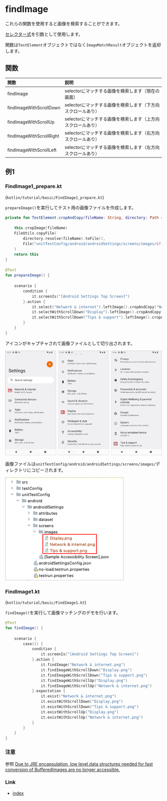 # findImage

これらの関数を使用すると画像を検索することができます。

[セレクター式](../../selector_and_nickname/selector_expression.md)を引数として使用します。

関数は`TestElement`オブジェクトではなく`ImageMatchResult`オブジェクトを返却します。

## 関数

| 関数                       | 説明                                 |
|:-------------------------|:-----------------------------------|
| findImage                | selectorにマッチする画像を検索します（現在の画面）      |
| findImageWithScrollDown  | selectorにマッチする画像を検索します（下方向スクロールあり） |
| findImageWithScrollUp    | selectorにマッチする画像を検索します（上方向スクロールあり） |
| findImageWithScrollRight | selectorにマッチする画像を検索します（右方向スクロールあり） |
| findImageWithScrollLeft  | selectorにマッチする画像を検索します（左方向スクロールあり） |

## 例1

### FindImage1_prepare.kt

(`kotlin/tutorial/basic/FindImage1_prepare.kt`)

`prepareImage()`を実行してテスト用の画像ファイルを作成します。

```kotlin
private fun TestElement.cropAndCopy(fileName: String, directory: Path = TestLog.directoryForLog): TestElement {

    this.cropImage(fileName)
    FileUtils.copyFile(
        directory.resolve(fileName).toFile(),
        File("unitTestConfig/android/androidSettings/screens/images/$fileName")
    )
    return this
}

@Test
fun prepareImage() {

    scenario {
        condition {
            it.screenIs("[Android Settings Top Screen]")
        }.action {
            it.select("Network & internet").leftImage().cropAndCopy("Network & internet.png")
            it.selectWithScrollDown("Display").leftImage().cropAndCopy("Display.png")
            it.selectWithScrollDown("Tips & support").leftImage().cropAndCopy("Tips & support.png")
        }
    }
}
```

アイコンがキャプチャされて画像ファイルとして切り出されます。

![](../../_images/crop_icon.png)

画像ファイルは`unitTestConfig/android/androidSettings/screens/images/`ディレクトリにコピーされます。

![](../../_images/prepare_image.png)

### FindImage1.kt

(`kotlin/tutorial/basic/FindImage1.kt`)

`findImage()`を実行して画像マッチングのデモを行います。

```kotlin
@Test
fun findImage() {

    scenario {
        case(1) {
            condition {
                it.screenIs("[Android Settings Top Screen]")
            }.action {
                it.findImage("Network & internet.png")
                it.findImageWithScrollDown("Display.png")
                it.findImageWithScrollDown("Tips & support.png")
                it.findImageWithScrollUp("Display.png")
                it.findImageWithScrollUp("Network & internet.png")
            }.expectation {
                it.exist("Network & internet.png")
                it.existWithScrollDown("Display.png")
                it.existWithScrollDown("Tips & support.png")
                it.existWithScrollUp("Display.png")
                it.existWithScrollUp("Network & internet.png")
            }
        }
    }
}
```

### 注意

参照 [Due to JRE encapsulation, low level data structures needed for fast conversion of BufferedImages are no longer accessible.](../../../troubleshooting/errors/dueToJREencapsulationLowLevelDataStructuresNeededForFastConversionOfBufferedImagesAreNoLongerAccessible.md)

### Link

- [index](../../../index_ja.md)
